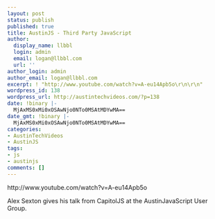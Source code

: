 ```yaml
---
layout: post
status: publish
published: true
title: AustinJS - Third Party JavaScript
author:
  display_name: llbbl
  login: admin
  email: logan@llbbl.com
  url: ''
author_login: admin
author_email: logan@llbbl.com
excerpt: ! "http://www.youtube.com/watch?v=A-eu14Apb5o\r\n\r\n"
wordpress_id: 138
wordpress_url: http://austintechvideos.com/?p=138
date: !binary |-
  MjAxMS0xMi0xOSAwNjo0NTo0MSAtMDYwMA==
date_gmt: !binary |-
  MjAxMS0xMi0xOSAwNjo0NTo0MSAtMDYwMA==
categories:
- AustinTechVideos
- AustinJS
tags:
- js
- austinjs
comments: []
---
```

<p>http://www.youtube.com/watch?v=A-eu14Apb5o</p>
<p><a id="more"></a><a id="more-138"></a></p>
<p>Alex Sexton gives his talk from CapitolJS at the AustinJavaScript User Group.</p>
